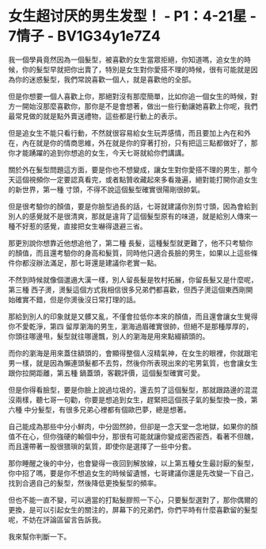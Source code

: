 # 女生超讨厌的男生发型！ - P1：4-21星 - 7情子 - BV1G34y1e7Z4

我一個學員竟然因為一個髮型，被喜歡的女生當眾拒絕，你知道嗎，追女生的時候，你的髮型早就把你出賣了，特別是女生對你愛搭不理的時候，很有可能就是因為你的迷惑髮型，我們常說喜歡一個人，就是喜歡他的全部。

但是你想要一個人喜歡上你，那絕對沒有那麼簡單，比如你追一個女生的時候，對方一開始沒那麼喜歡你，那你是不是會想著，做出一些行動讓她喜歡上你呢，我們最常見做的就是點外賣送禮物，這些都是行動上的表示。

但是追女生不能只看行動，不然就很容易給女生玩弄感情，而且要加上內在和外在，內在就是你的情商思維，外在就是你的穿著打扮，只有把這三點都做好了，那你才能踴躍的追到你想追的女生，今天七哥就給你們講講。

關於外在髮型問題這方面，要是你也不想變成，讓女生對你愛搭不理的男生，那今天這個視頻你一定要認真看完，或者點贊收藏起來多看幾遍，絕對能打開你追女生的新世界，第一種 寸頭，不得不說這個髮型確實很陽剛很帥氣。

但是很考驗你的顏值，要是你臉型過長的話，七哥就建議你別剪寸頭，因為會給到別人的感覺就不是很清爽，那就是違背了這個髮型原有的味道，就是給別人傳來一種不好惹的感覺，直接把女生嚇得退避三省。

那更別說你想靠近他想追他了，第二種 長髮，這種髮型就更難了，他不只考驗你的顏值，而且還考驗你的身高和髮質，同時他只適合長臉的男生，如果以上這些條件你都沒辦法滿足，那七哥還是建議你老實一點。

不然到時候就像個邋遢大漢一樣，別人留長髮是牧村拓展，你留長髮又是什麼呢，第三種 西子燙，燙髮這個方式我相信很多兄弟們都喜歡，但西子燙這個東西剛開始確實不錯，但是你燙後沒日常打理的話。

那給到別人的印象就是又髒又亂，不僅會拉低你本來的顏值，而且還會讓女生覺得你不愛乾淨，第四 留厚瀏海的男生，瀏海過眉確實很帥，但絕不是那種厚厚的，你頭往哪邊甩，髮型就往哪邊飄，別人的瀏海是用來點綴額頭的。

而你的瀏海是用來蓋住額頭的，會顯得整個人沒精氣神，在女生的眼裡，你就跟宅男一樣，就是因為懶連頭髮都不去剪，然後你所表現出來的宅男氣質，也會讓女生跟你拉開距離，第五種 鍋蓋頭，客觀評價，這個髮型確實可愛。

但是你得看臉型，要是你臉上說過垃圾的，還去剪了這個髮型，那就跟路邊的混混沒兩樣，聽七哥一句勸，你要是想追到女生，趕緊把這個孩子氣的髮型換一換，第六種 中分髮型，有很多兄弟心裡都有個歐巴夢，總是想著。

自己能成為那些中分小鮮肉，中分固然帥，但卻是一念天堂一念地獄，如果你的顏值不在心，但你強硬的輸個中分，那很有可能就讓你變成密西密西，看著不但醜，而且還帶著一股很猥瑣的氣質，即使你是選擇了一些中分套。

那你睡醒之後的中分，也會變得一夜回到解放線，以上第五種女生最討厭的髮型，你中招了嗎，要是你不想追女生的時候留遺憾，七哥建議你還是先改變一下自己，找到合適自己的髮型，然後降低更換髮型的頻率。

但也不能一直不變，可以適當的打點髮膠照一下心，只要髮型選對了，那你偶爾的更換，是可以引起女生的關注的，屏幕下的兄弟們，你們平時有什麼喜歡留的髮型呢，不妨在評論區留言告訴我。

我來幫你判斷一下。